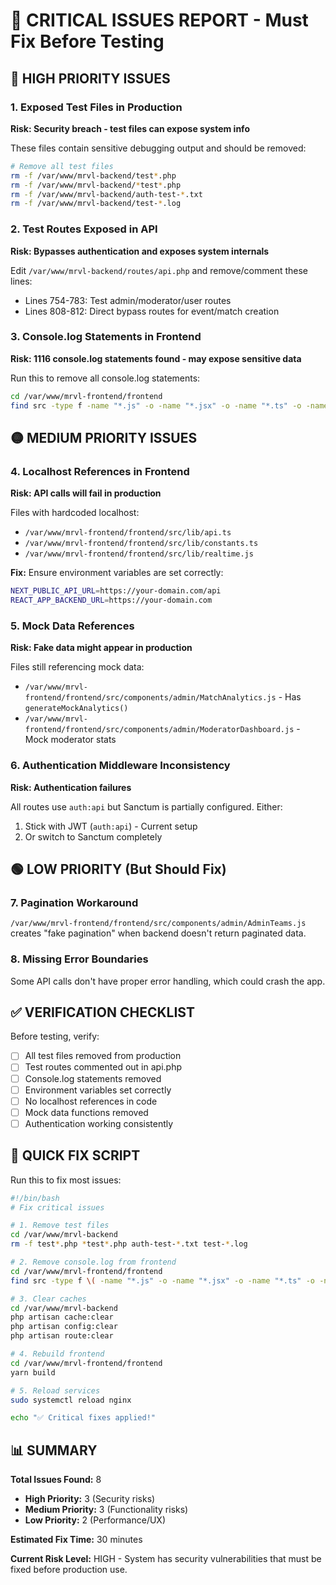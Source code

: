 # 🚨 CRITICAL ISSUES REPORT - Must Fix Before Testing

## 🔴 HIGH PRIORITY ISSUES

### 1. **Exposed Test Files in Production**
**Risk: Security breach - test files can expose system info**

These files contain sensitive debugging output and should be removed:
```bash
# Remove all test files
rm -f /var/www/mrvl-backend/test*.php
rm -f /var/www/mrvl-backend/*test*.php
rm -f /var/www/mrvl-backend/auth-test-*.txt
rm -f /var/www/mrvl-backend/test-*.log
```

### 2. **Test Routes Exposed in API**
**Risk: Bypasses authentication and exposes system internals**

Edit `/var/www/mrvl-backend/routes/api.php` and remove/comment these lines:
- Lines 754-783: Test admin/moderator/user routes
- Lines 808-812: Direct bypass routes for event/match creation

### 3. **Console.log Statements in Frontend**
**Risk: 1116 console.log statements found - may expose sensitive data**

Run this to remove all console.log statements:
```bash
cd /var/www/mrvl-frontend/frontend
find src -type f -name "*.js" -o -name "*.jsx" -o -name "*.ts" -o -name "*.tsx" | xargs sed -i '/console\./d'
```

## 🟡 MEDIUM PRIORITY ISSUES

### 4. **Localhost References in Frontend**
**Risk: API calls will fail in production**

Files with hardcoded localhost:
- `/var/www/mrvl-frontend/frontend/src/lib/api.ts`
- `/var/www/mrvl-frontend/frontend/src/lib/constants.ts`
- `/var/www/mrvl-frontend/frontend/src/lib/realtime.js`

**Fix:** Ensure environment variables are set correctly:
```bash
NEXT_PUBLIC_API_URL=https://your-domain.com/api
REACT_APP_BACKEND_URL=https://your-domain.com
```

### 5. **Mock Data References**
**Risk: Fake data might appear in production**

Files still referencing mock data:
- `/var/www/mrvl-frontend/frontend/src/components/admin/MatchAnalytics.js` - Has `generateMockAnalytics()`
- `/var/www/mrvl-frontend/frontend/src/components/admin/ModeratorDashboard.js` - Mock moderator stats

### 6. **Authentication Middleware Inconsistency**
**Risk: Authentication failures**

All routes use `auth:api` but Sanctum is partially configured. Either:
1. Stick with JWT (`auth:api`) - Current setup
2. Or switch to Sanctum completely

## 🟢 LOW PRIORITY (But Should Fix)

### 7. **Pagination Workaround**
`/var/www/mrvl-frontend/frontend/src/components/admin/AdminTeams.js` creates "fake pagination" when backend doesn't return paginated data.

### 8. **Missing Error Boundaries**
Some API calls don't have proper error handling, which could crash the app.

## ✅ VERIFICATION CHECKLIST

Before testing, verify:

- [ ] All test files removed from production
- [ ] Test routes commented out in api.php
- [ ] Console.log statements removed
- [ ] Environment variables set correctly
- [ ] No localhost references in code
- [ ] Mock data functions removed
- [ ] Authentication working consistently

## 🚀 QUICK FIX SCRIPT

Run this to fix most issues:
```bash
#!/bin/bash
# Fix critical issues

# 1. Remove test files
cd /var/www/mrvl-backend
rm -f test*.php *test*.php auth-test-*.txt test-*.log

# 2. Remove console.log from frontend
cd /var/www/mrvl-frontend/frontend
find src -type f \( -name "*.js" -o -name "*.jsx" -o -name "*.ts" -o -name "*.tsx" \) -exec sed -i '/console\./d' {} +

# 3. Clear caches
cd /var/www/mrvl-backend
php artisan cache:clear
php artisan config:clear
php artisan route:clear

# 4. Rebuild frontend
cd /var/www/mrvl-frontend/frontend
yarn build

# 5. Reload services
sudo systemctl reload nginx

echo "✅ Critical fixes applied!"
```

## 📊 SUMMARY

**Total Issues Found:** 8
- **High Priority:** 3 (Security risks)
- **Medium Priority:** 3 (Functionality risks)
- **Low Priority:** 2 (Performance/UX)

**Estimated Fix Time:** 30 minutes

**Current Risk Level:** HIGH - System has security vulnerabilities that must be fixed before production use.